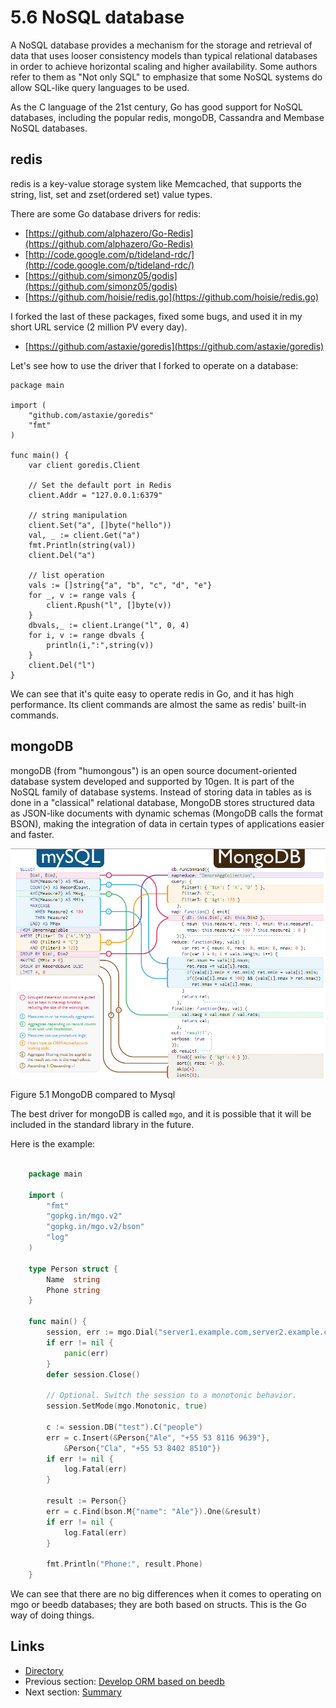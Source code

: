 # 5.6 NoSQL database

A NoSQL database provides a mechanism for the storage and retrieval of data that uses looser consistency models than typical relational databases in order to achieve horizontal scaling and higher availability. Some authors refer to them as "Not only SQL" to emphasize that some NoSQL systems do allow SQL-like query languages to be used.

As the C language of the 21st century, Go has good support for NoSQL databases, including the popular redis, mongoDB, Cassandra and Membase NoSQL databases.

## redis

redis is a key-value storage system like Memcached, that supports the string, list, set and zset(ordered set) value types.

There are some Go database drivers for redis:

- [https://github.com/alphazero/Go-Redis](https://github.com/alphazero/Go-Redis)
- [http://code.google.com/p/tideland-rdc/](http://code.google.com/p/tideland-rdc/)
- [https://github.com/simonz05/godis](https://github.com/simonz05/godis)
- [https://github.com/hoisie/redis.go](https://github.com/hoisie/redis.go)

I forked the last of these packages, fixed some bugs, and used it in my short URL service (2 million PV every day).

- [https://github.com/astaxie/goredis](https://github.com/astaxie/goredis)

Let's see how to use the driver that I forked to operate on a database:

	package main

	import (
		"github.com/astaxie/goredis"
		"fmt"
	)

	func main() {
		var client goredis.Client
		
		// Set the default port in Redis
		client.Addr = "127.0.0.1:6379"
		
		// string manipulation
		client.Set("a", []byte("hello"))
		val, _ := client.Get("a")
		fmt.Println(string(val))
		client.Del("a")

		// list operation
		vals := []string{"a", "b", "c", "d", "e"}
		for _, v := range vals {
			client.Rpush("l", []byte(v))
		}
		dbvals,_ := client.Lrange("l", 0, 4)
		for i, v := range dbvals {
			println(i,":",string(v))
		}
		client.Del("l")
	}

We can see that it's quite easy to operate redis in Go, and it has high performance. Its client commands are almost the same as redis' built-in commands.

## mongoDB

mongoDB (from "humongous") is an open source document-oriented database system developed and supported by 10gen. It is part of the NoSQL family of database systems. Instead of storing data in tables as is done in a "classical" relational database, MongoDB stores structured data as JSON-like documents with dynamic schemas (MongoDB calls the format BSON), making the integration of data in certain types of applications easier and faster.

![](images/5.6.mongodb.png?raw=true)

Figure 5.1 MongoDB compared to Mysql

The best driver for mongoDB is called `mgo`, and it is possible that it will be included in the standard library in the future.

Here is the example:

```Go

	package main

	import (
		"fmt"
		"gopkg.in/mgo.v2"
		"gopkg.in/mgo.v2/bson"
		"log"
	)

	type Person struct {
		Name  string
		Phone string
	}

	func main() {
		session, err := mgo.Dial("server1.example.com,server2.example.com")
		if err != nil {
			panic(err)
		}
		defer session.Close()

		// Optional. Switch the session to a monotonic behavior.
		session.SetMode(mgo.Monotonic, true)

		c := session.DB("test").C("people")
		err = c.Insert(&Person{"Ale", "+55 53 8116 9639"},
			&Person{"Cla", "+55 53 8402 8510"})
		if err != nil {
			log.Fatal(err)
		}

		result := Person{}
		err = c.Find(bson.M{"name": "Ale"}).One(&result)
		if err != nil {
			log.Fatal(err)
		}

		fmt.Println("Phone:", result.Phone)
	}

```
We can see that there are no big differences when it comes to operating on mgo or beedb databases; they are both based on structs. This is the Go way of doing things.

## Links

- [Directory](preface.md)
- Previous section: [Develop ORM based on beedb](05.5.md)
- Next section: [Summary](05.7.md)

